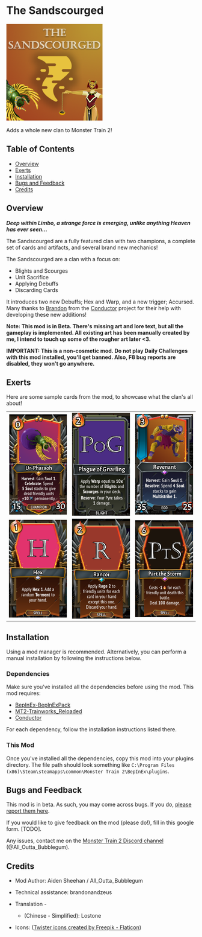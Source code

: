# The Sandscourged

![The Sandscourged](https://raw.githubusercontent.com/AidenSheehan/MT2_Sandscourged/main/icon.png)

Adds a whole new clan to Monster Train 2!

## Table of Contents
* [Overview](#overview)
* [Exerts](#exerts)
* [Installation](#installation)
* [Bugs and Feedback](#bugs-and-feedback)
* [Credits](#credits)


## Overview

***Deep within Limbo, a strange force is emerging, unlike anything Heaven has ever seen...***

The Sandscourged are a fully featured clan with two champions, a complete set of cards and artifacts, and several brand new mechanics!

The Sandscourged are a clan with a focus on:

* Blights and Scourges
* Unit Sacrifice
* Applying Debuffs
* Discarding Cards

It introduces two new Debuffs; Hex and Warp, and a new trigger; Accursed. Many thanks to [Brandon](https://github.com/TricksterGuy) from the [Conductor](https://github.com/Monster-Train-2-Modding-Group/Conductor) project for their help with developing these new additions!

**Note: This mod is in Beta. There's missing art and lore text, but all the gameplay is implemented. All existing art has been manually created by me, I intend to touch up some of the rougher art later <3.**

**IMPORTANT: This is a non-cosmetic mod. Do not play Daily Challenges with this mod installed, you'll get banned. Also, F8 bug reports are disabled, they won't go anywhere.**

## Exerts
Here are some sample cards from the mod, to showcase what the clan's all about!

|    |            |      |
|:----------|:-------------:|------------:|
| <img src="https://raw.githubusercontent.com/AidenSheehan/MT2_Sandscourged/main/.img/Soulmonger.png" alt="Soulmonger" width="200"/> |  <img src="https://raw.githubusercontent.com/AidenSheehan/MT2_Sandscourged/main/.img/Plague of Gnarling.png" alt="Plague of Gnarling" width="200"/> | <img src="https://raw.githubusercontent.com/AidenSheehan/MT2_Sandscourged/main/.img/Revenant.png" alt="Revenant" width="200"/>
|    <img src="https://raw.githubusercontent.com/AidenSheehan/MT2_Sandscourged/main/.img/Hex_card.png" alt="Hex" width="200"/>   | <img src="https://raw.githubusercontent.com/AidenSheehan/MT2_Sandscourged/main/.img/Rancor.png" alt="Rancor" width="200"/> | <img src="https://raw.githubusercontent.com/AidenSheehan/MT2_Sandscourged/main/.img/Part the Storm.png" alt="Part the Storm" width="200"/> |

## Installation
Using a mod manager is recommended. Alternatively, you can perform a manual installation by following the instructions below.

### Dependencies
Make sure you've installed all the dependencies before using the mod. This mod requires:

* [BepInEx-BepInExPack](https://github.com/risk-of-thunder/BepInEx)
* [MT2-Trainworks_Reloaded](https://github.com/Monster-Train-2-Modding-Group/Trainworks-Reloaded)
* [Conductor](https://github.com/Monster-Train-2-Modding-Group/Conductor)

For each dependency, follow the installation instructions listed there.

### This Mod
Once you've installed all the dependencies, copy this mod into your plugins directory. The file path should look something like `C:\Program Files (x86)\Steam\steamapps\common\Monster Train 2\BepInEx\plugins`.

## Bugs and Feedback
This mod is in beta. As such, you may come across bugs. If you do, [please report them here](https://github.com/AidenSheehan/MT2_Sandscourged/issues).

If you would like to give feedback on the mod (please do!), fill in this google form. [TODO].

Any issues, contact me on the [Monster Train 2 Discord channel](https://discord.gg/jfbTdktH) (@All_Outta_Bubblegum).

## Credits
* Mod Author: Aiden Sheehan / All_Outta_Bubblegum

* Technical assistance: brandonandzeus

* Translation -
    * (Chinese - Simplified): Lostone

* Icons: (<a href="https://www.flaticon.com/free-icons/twister" title="twister icons">Twister icons created by Freepik - Flaticon</a>)



